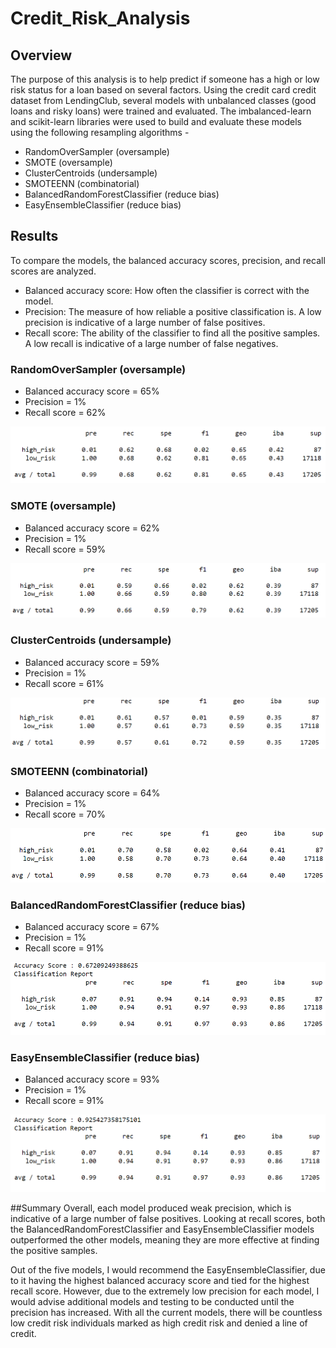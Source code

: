 # Credit_Risk_Analysis

## Overview
The purpose of this analysis is to help predict if someone has a high or low risk status for a loan based on several factors. Using the credit card credit dataset from LendingClub, several models with unbalanced classes (good loans and risky loans) were trained and evaluated. The imbalanced-learn and scikit-learn libraries were used to build and evaluate these models using the following resampling algorithms -

- RandomOverSampler (oversample)
- SMOTE (oversample)
- ClusterCentroids (undersample)
- SMOTEENN (combinatorial)
- BalancedRandomForestClassifier (reduce bias)
- EasyEnsembleClassifier (reduce bias)

## Results
To compare the models, the balanced accuracy scores, precision, and recall scores are analyzed.

- Balanced accuracy score: How often the classifier is correct with the model.
- Precision: The measure of how reliable a positive classification is. A low precision is indicative of a large number of false positives.
- Recall score: The ability of the classifier to find all the positive samples. A low recall is indicative of a large number of false negatives.

### RandomOverSampler (oversample)
- Balanced accuracy score = 65%
- Precision = 1%
- Recall score = 62%

![RandomOverSampler](images/RandomOverSampler.gif)

### SMOTE (oversample)
- Balanced accuracy score = 62%
- Precision = 1%
- Recall score = 59%

![SMOTE](images/SMOTE.gif)

### ClusterCentroids (undersample)
- Balanced accuracy score = 59%
- Precision = 1%
- Recall score = 61%

![ClusterCentroids](images/ClusterCentroids.gif)

### SMOTEENN (combinatorial)
- Balanced accuracy score = 64%
- Precision = 1%
- Recall score = 70%

![SMOTEENN](images/SMOTEENN.gif)

### BalancedRandomForestClassifier (reduce bias)
- Balanced accuracy score = 67%
- Precision = 1%
- Recall score = 91%

![BalancedRF](images/BalancedRF.gif)

### EasyEnsembleClassifier (reduce bias)
- Balanced accuracy score = 93%
- Precision = 1%
- Recall score = 91%

![EasyEnsemble](images/EasyEnsemble.gif)

##Summary
Overall, each model produced weak precision, which is indicative of a large number of false positives. Looking at recall scores, both the BalancedRandomForestClassifier and EasyEnsembleClassifier models outperformed the other models, meaning they are more effective at finding the positive samples.

Out of the five models, I would recommend the EasyEnsembleClassifier, due to it having the highest balanced accuracy score and tied for the highest recall score. However, due to the extremely low precision for each model, I would advise additional models and testing to be conducted until the precision has increased. With all the current models, there will be countless low credit risk individuals marked as high credit risk and denied a line of credit.
